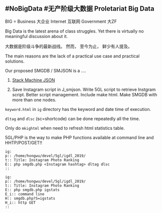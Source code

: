 ## #NoBigData #无产阶级大数据 Proletariat Big Data

BIG = Business 大企业 Internet 互联网 Government 大ZF

Big Data is the latest arena of class struggles. Yet there is virtually no meaningful discussion about it.

大数据是阶级斗争的最新战线。 然而， 至今为止， 鲜少有人提及。

The main reasons are the lack of a practical use case and practical solutions.

Our proposed SMGDB / SMJSON is a ....

1. [Stack Machine JSON](https://github.com/udexon/SMMP/blob/master/SMJSON.md)

2. Save Instagram script in J_smjson. Write 5GL script to retrieve Instgram script. Better script management. Include make html. Make SMGDB with more than one nodes.

`keyword.html` in `ig` directory has the keyword and date time of execution.

`dltag` and `dlsc` (sc=shortcode) can be done repeatedly all the time.

Only do `mkightml` when need to refresh html statistics table.

5GL/PHP is the way to make PHP functions available at command line and HHTP/POST/GET!!

```
ig:
p:: /home/hongwu/devel/5gl/igdl_2019/
t:: Title: Instagram Photo Ranking
E:: php smgdb.php <Instagram hashtag> dltag dlsc
::

ig:
p:: /home/hongwu/devel/5gl/igdl_2019/
t:: Title: Instagram Photo Ranking
E:: php smgdb.php igstats
E_i:: command line
H:: smgdb.php?S=igstats
H_i:: http GET
::
```
